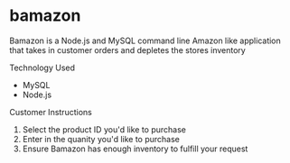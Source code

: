 # bamazon

Bamazon is a Node.js and MySQL command line Amazon like application that takes in customer orders and depletes the stores inventory

Technology Used 
* MySQL
* Node.js

Customer Instructions 

1) Select the product ID you'd like to purchase 
2) Enter in the quanity you'd like to purchase 
3) Ensure Bamazon has enough inventory to fulfill your request 


